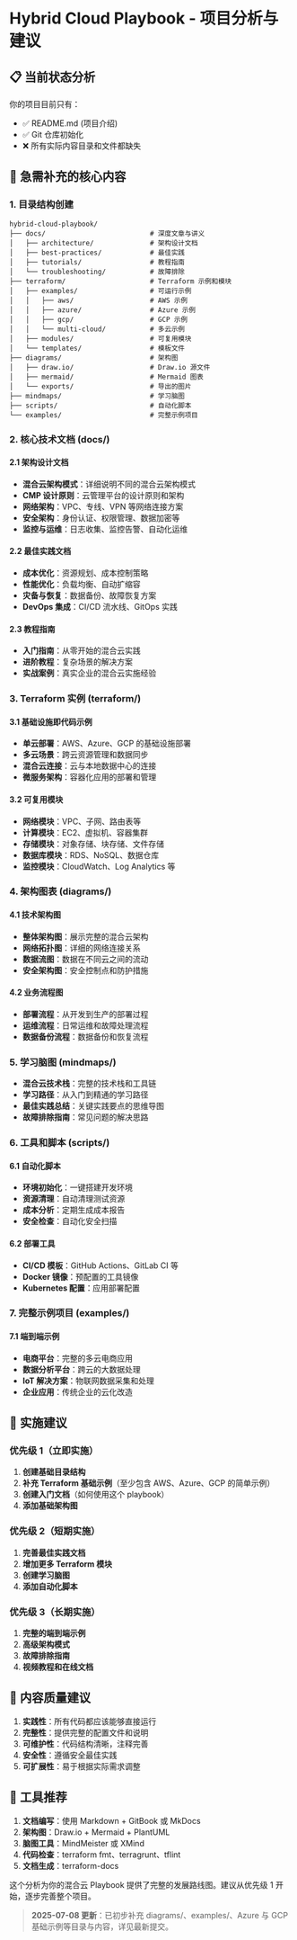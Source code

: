 # Hybrid Cloud Playbook - 项目分析与建议

## 📋 当前状态分析

你的项目目前只有：
- ✅ README.md (项目介绍)
- ✅ Git 仓库初始化
- ❌ 所有实际内容目录和文件都缺失

## 🎯 急需补充的核心内容

### 1. 目录结构创建

```
hybrid-cloud-playbook/
├── docs/                          # 深度文章与讲义
│   ├── architecture/              # 架构设计文档
│   ├── best-practices/            # 最佳实践
│   ├── tutorials/                 # 教程指南
│   └── troubleshooting/           # 故障排除
├── terraform/                     # Terraform 示例和模块
│   ├── examples/                  # 可运行示例
│   │   ├── aws/                   # AWS 示例
│   │   ├── azure/                 # Azure 示例
│   │   ├── gcp/                   # GCP 示例
│   │   └── multi-cloud/           # 多云示例
│   ├── modules/                   # 可复用模块
│   └── templates/                 # 模板文件
├── diagrams/                      # 架构图
│   ├── draw.io/                   # Draw.io 源文件
│   ├── mermaid/                   # Mermaid 图表
│   └── exports/                   # 导出的图片
├── mindmaps/                      # 学习脑图
├── scripts/                       # 自动化脚本
└── examples/                      # 完整示例项目
```

### 2. 核心技术文档 (docs/)

#### 2.1 架构设计文档
- **混合云架构模式**：详细说明不同的混合云架构模式
- **CMP 设计原则**：云管理平台的设计原则和架构
- **网络架构**：VPC、专线、VPN 等网络连接方案
- **安全架构**：身份认证、权限管理、数据加密等
- **监控与运维**：日志收集、监控告警、自动化运维

#### 2.2 最佳实践文档
- **成本优化**：资源规划、成本控制策略
- **性能优化**：负载均衡、自动扩缩容
- **灾备与恢复**：数据备份、故障恢复方案
- **DevOps 集成**：CI/CD 流水线、GitOps 实践

#### 2.3 教程指南
- **入门指南**：从零开始的混合云实践
- **进阶教程**：复杂场景的解决方案
- **实战案例**：真实企业的混合云实施经验

### 3. Terraform 实例 (terraform/)

#### 3.1 基础设施即代码示例
- **单云部署**：AWS、Azure、GCP 的基础设施部署
- **多云场景**：跨云资源管理和数据同步
- **混合云连接**：云与本地数据中心的连接
- **微服务架构**：容器化应用的部署和管理

#### 3.2 可复用模块
- **网络模块**：VPC、子网、路由表等
- **计算模块**：EC2、虚拟机、容器集群
- **存储模块**：对象存储、块存储、文件存储
- **数据库模块**：RDS、NoSQL、数据仓库
- **监控模块**：CloudWatch、Log Analytics 等

### 4. 架构图表 (diagrams/)

#### 4.1 技术架构图
- **整体架构图**：展示完整的混合云架构
- **网络拓扑图**：详细的网络连接关系
- **数据流图**：数据在不同云之间的流动
- **安全架构图**：安全控制点和防护措施

#### 4.2 业务流程图
- **部署流程**：从开发到生产的部署过程
- **运维流程**：日常运维和故障处理流程
- **数据备份流程**：数据备份和恢复流程

### 5. 学习脑图 (mindmaps/)

- **混合云技术栈**：完整的技术栈和工具链
- **学习路径**：从入门到精通的学习路径
- **最佳实践总结**：关键实践要点的思维导图
- **故障排除指南**：常见问题的解决思路

### 6. 工具和脚本 (scripts/)

#### 6.1 自动化脚本
- **环境初始化**：一键搭建开发环境
- **资源清理**：自动清理测试资源
- **成本分析**：定期生成成本报告
- **安全检查**：自动化安全扫描

#### 6.2 部署工具
- **CI/CD 模板**：GitHub Actions、GitLab CI 等
- **Docker 镜像**：预配置的工具镜像
- **Kubernetes 配置**：应用部署配置

### 7. 完整示例项目 (examples/)

#### 7.1 端到端示例
- **电商平台**：完整的多云电商应用
- **数据分析平台**：跨云的大数据处理
- **IoT 解决方案**：物联网数据采集和处理
- **企业应用**：传统企业的云化改造

## 🚀 实施建议

### 优先级 1（立即实施）
1. **创建基础目录结构**
2. **补充 Terraform 基础示例**（至少包含 AWS、Azure、GCP 的简单示例）
3. **创建入门文档**（如何使用这个 playbook）
4. **添加基础架构图**

### 优先级 2（短期实施）
1. **完善最佳实践文档**
2. **增加更多 Terraform 模块**
3. **创建学习脑图**
4. **添加自动化脚本**

### 优先级 3（长期实施）
1. **完整的端到端示例**
2. **高级架构模式**
3. **故障排除指南**
4. **视频教程和在线文档**

## 📝 内容质量建议

1. **实践性**：所有代码都应该能够直接运行
2. **完整性**：提供完整的配置文件和说明
3. **可维护性**：代码结构清晰，注释完善
4. **安全性**：遵循安全最佳实践
5. **可扩展性**：易于根据实际需求调整

## 🔧 工具推荐

1. **文档编写**：使用 Markdown + GitBook 或 MkDocs
2. **架构图**：Draw.io + Mermaid + PlantUML
3. **脑图工具**：MindMeister 或 XMind
4. **代码检查**：terraform fmt、terragrunt、tflint
5. **文档生成**：terraform-docs

这个分析为你的混合云 Playbook 提供了完整的发展路线图。建议从优先级 1 开始，逐步完善整个项目。
> **2025-07-08 更新**：已初步补充 diagrams/、examples/、Azure 与 GCP 基础示例等目录与内容，详见最新提交。